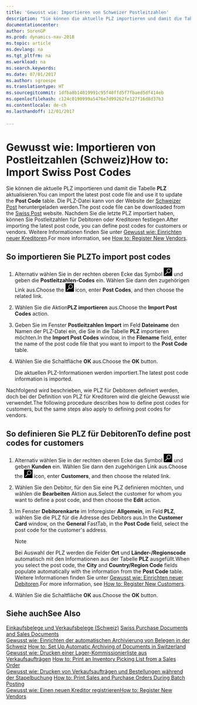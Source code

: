 ```yaml
---
title: 'Gewusst wie: Importieren von Schweizer Postleitzahlen'
description: "Sie können die aktuelle PLZ importieren und damit die Tabelle **PLZ** aktualisieren. Die PLZ-Datei kann von der Website der Schweizer Post heruntergeladen werden. Nachdem Sie den letzten PLZ-Code importiert haben, können Sie Postleitzahlen für Debitoren oder Kreditoren festlegen."
documentationcenter: 
author: SorenGP
ms.prod: dynamics-nav-2018
ms.topic: article
ms.devlang: na
ms.tgt_pltfrm: na
ms.workload: na
ms.search.keywords: 
ms.date: 07/01/2017
ms.author: sgroespe
ms.translationtype: HT
ms.sourcegitcommit: 1dfba8b14019991c95f40ffd5f7fbaed5df414eb
ms.openlocfilehash: c124c0190999a5476e7d99262fe127f16d8d37b3
ms.contentlocale: de-ch
ms.lasthandoff: 12/01/2017

---
```

# <a name="how-to-import-swiss-post-codes"></a><span data-ttu-id="7eec6-105">Gewusst wie: Importieren von Postleitzahlen (Schweiz)</span><span class="sxs-lookup"><span data-stu-id="7eec6-105">How to: Import Swiss Post Codes</span></span>
<span data-ttu-id="7eec6-106">Sie können die aktuelle PLZ importieren und damit die Tabelle **PLZ** aktualisieren.</span><span class="sxs-lookup"><span data-stu-id="7eec6-106">You can import the latest post code file and use it to update the **Post Code** table.</span></span> <span data-ttu-id="7eec6-107">Die PLZ-Datei kann von der Website der [Schweizer Post](http://go.microsoft.com/fwlink/?LinkId=150292) heruntergeladen werden.</span><span class="sxs-lookup"><span data-stu-id="7eec6-107">The post code file can be downloaded from the [Swiss Post](http://go.microsoft.com/fwlink/?LinkId=150292) website.</span></span> <span data-ttu-id="7eec6-108">Nachdem Sie die letzte PLZ importiert haben, können Sie Postleitzahlen für Debitoren oder Kreditoren festlegen.</span><span class="sxs-lookup"><span data-stu-id="7eec6-108">After importing the latest post code, you can define post codes for customers or vendors.</span></span> <span data-ttu-id="7eec6-109">Weitere Informationen finden Sie unter [Gewusst wie: Einrichten neuer Kreditoren](../../purchasing-how-register-new-vendors.md).</span><span class="sxs-lookup"><span data-stu-id="7eec6-109">For more information, see [How to: Register New Vendors](../../purchasing-how-register-new-vendors.md).</span></span>  

## <a name="to-import-post-codes"></a><span data-ttu-id="7eec6-110">So importieren Sie PLZ</span><span class="sxs-lookup"><span data-stu-id="7eec6-110">To import post codes</span></span>  

1.  <span data-ttu-id="7eec6-111">Alternativ wählen Sie in der rechten oberen Ecke das Symbol ![Nach Seite oder Bericht suchen](../../media/ui-search/search_small.png "Nach Seite oder Bericht suchen") und geben die **Postleitzahlen-Codes** ein. Wählen Sie dann den zugehörigen Link aus.</span><span class="sxs-lookup"><span data-stu-id="7eec6-111">Choose the ![Search for Page or Report](../../media/ui-search/search_small.png "Search for Page or Report icon") icon, enter **Post Codes**, and then choose the related link.</span></span>  
2.  <span data-ttu-id="7eec6-112">Wählen Sie die Aktion**PLZ importieren** aus.</span><span class="sxs-lookup"><span data-stu-id="7eec6-112">Choose the **Import Post Codes** action.</span></span>  
3.  <span data-ttu-id="7eec6-113">Geben Sie im Fenster **Postleitzahlen Import** im Feld **Dateiname** den Namen der PLZ-Datei ein, die Sie in die Tabelle **PLZ** importieren möchten.</span><span class="sxs-lookup"><span data-stu-id="7eec6-113">In the **Import Post Codes** window, in the **Filename** field, enter the name of the post code file that you want to import to the **Post Code** table.</span></span>  
4.  <span data-ttu-id="7eec6-114">Wählen Sie die Schaltfläche **OK** aus.</span><span class="sxs-lookup"><span data-stu-id="7eec6-114">Choose the **OK** button.</span></span>  

    <span data-ttu-id="7eec6-115">Die aktuellen PLZ-Informationen werden importiert.</span><span class="sxs-lookup"><span data-stu-id="7eec6-115">The latest post code information is imported.</span></span>  

<span data-ttu-id="7eec6-116">Nachfolgend wird beschrieben, wie PLZ für Debitoren definiert werden, doch bei der Definition von PLZ für Kreditoren wird die gleiche Gewusst wie verwendet.</span><span class="sxs-lookup"><span data-stu-id="7eec6-116">The following procedure describes how to define post codes for customers, but the same steps also apply to defining post codes for vendors.</span></span>  

## <a name="to-define-post-codes-for-customers"></a><span data-ttu-id="7eec6-117">So definieren Sie PLZ für Debitoren</span><span class="sxs-lookup"><span data-stu-id="7eec6-117">To define post codes for customers</span></span>  

1.  <span data-ttu-id="7eec6-118">Alternativ wählen Sie in der rechten oberen Ecke das Symbol ![Nach Seite oder Bericht suchen](../../media/ui-search/search_small.png "Nach Seite oder Bericht suchen") und geben **Kunden** ein. Wählen Sie dann den zugehörigen Link aus.</span><span class="sxs-lookup"><span data-stu-id="7eec6-118">Choose the ![Search for Page or Report](../../media/ui-search/search_small.png "Search for Page or Report icon") icon, enter **Customers**, and then choose the related link.</span></span>  
2.  <span data-ttu-id="7eec6-119">Wählen Sie den Debitor, für den Sie eine PLZ definieren möchten, und wählen die **Bearbeiten** Aktion aus.</span><span class="sxs-lookup"><span data-stu-id="7eec6-119">Select the customer for whom you want to define a post code, and then choose the **Edit** action.</span></span>  
3.  <span data-ttu-id="7eec6-120">Im Fenster **Debitorenkarte** im Inforegister **Allgemein**, im Feld **PLZ**, wählen Sie die PLZ für die Adresse des Debitors aus.</span><span class="sxs-lookup"><span data-stu-id="7eec6-120">In the **Customer Card** window, on the **General** FastTab, in the **Post Code** field, select the post code for the customer's address.</span></span>  

    > [!NOTE]  
    >  <span data-ttu-id="7eec6-121">Bei Auswahl der PLZ werden die Felder **Ort** und **Länder-/Regionscode** automatisch mit den Informationen aus der Tabelle **PLZ** ausgefüllt.</span><span class="sxs-lookup"><span data-stu-id="7eec6-121">When you select the post code, the **City** and **Country/Region Code** fields populate automatically with the information from the **Post Code** table.</span></span> <span data-ttu-id="7eec6-122">Weitere Informationen finden Sie unter [Gewusst wie: Einrichten neuer Debitoren](../../sales-how-register-new-customers.md).</span><span class="sxs-lookup"><span data-stu-id="7eec6-122">For more information, see [How to: Register New Customers](../../sales-how-register-new-customers.md).</span></span>  

4.  <span data-ttu-id="7eec6-123">Wählen Sie die Schaltfläche **OK** aus.</span><span class="sxs-lookup"><span data-stu-id="7eec6-123">Choose the **OK** button.</span></span>  

## <a name="see-also"></a><span data-ttu-id="7eec6-124">Siehe auch</span><span class="sxs-lookup"><span data-stu-id="7eec6-124">See Also</span></span>   
 <span data-ttu-id="7eec6-125">[Einkaufsbelege und Verkaufsbelege (Schweiz)](swiss-purchase-documents-and-sales-documents.md) </span><span class="sxs-lookup"><span data-stu-id="7eec6-125">[Swiss Purchase Documents and Sales Documents](swiss-purchase-documents-and-sales-documents.md) </span></span>  
 <span data-ttu-id="7eec6-126">[Gewusst wie: Einrichten der automatischen Archivierung von Belegen in der Schweiz](how-to-set-up-automatic-archiving-of-documents-in-switzerland.md) </span><span class="sxs-lookup"><span data-stu-id="7eec6-126">[How to: Set Up Automatic Archiving of Documents in Switzerland](how-to-set-up-automatic-archiving-of-documents-in-switzerland.md) </span></span>  
 <span data-ttu-id="7eec6-127">[Gewusst wie: Drucken einer Lager-Kommissionierliste aus Verkaufsaufträgen](how-to-print-an-inventory-picking-list-from-a-sales-order.md) </span><span class="sxs-lookup"><span data-stu-id="7eec6-127">[How to: Print an Inventory Picking List from a Sales Order](how-to-print-an-inventory-picking-list-from-a-sales-order.md) </span></span>  
 <span data-ttu-id="7eec6-128">[Gewusst wie: Drucken von Verkaufsaufträgen und Bestellungen während der Stapelbuchung](how-to-print-sales-and-purchase-orders-during-batch-posting.md) </span><span class="sxs-lookup"><span data-stu-id="7eec6-128">[How to: Print Sales and Purchase Orders During Batch Posting](how-to-print-sales-and-purchase-orders-during-batch-posting.md) </span></span>  
 [<span data-ttu-id="7eec6-129">Gewusst wie: Einen neuen Kreditor registrieren</span><span class="sxs-lookup"><span data-stu-id="7eec6-129">How to: Register New Vendors</span></span>](../../purchasing-how-register-new-vendors.md)  

